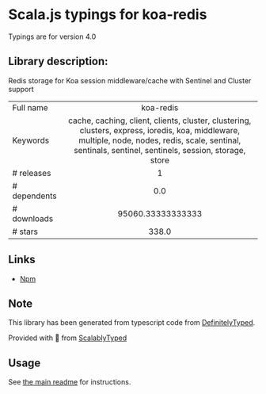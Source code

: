 
# Scala.js typings for koa-redis

Typings are for version 4.0

## Library description:
Redis storage for Koa session middleware/cache with Sentinel and Cluster support

|                    |                 |
| ------------------ | :-------------: |
| Full name          | koa-redis |
| Keywords           | cache, caching, client, clients, cluster, clustering, clusters, express, ioredis, koa, middleware, multiple, node, nodes, redis, scale, sentinal, sentinals, sentinel, sentinels, session, storage, store |
| # releases         | 1 |
| # dependents       | 0.0 |
| # downloads        | 95060.33333333333 |
| # stars            | 338.0 |

## Links
- [Npm](https://www.npmjs.com/package/koa-redis)
    


## Note
This library has been generated from typescript code from [DefinitelyTyped](https://definitelytyped.org).

Provided with :purple_heart: from [ScalablyTyped](https://github.com/oyvindberg/ScalablyTyped)

## Usage
See [the main readme](../../readme.md) for instructions.


